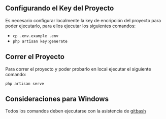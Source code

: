## Configurando el Key del Proyecto

Es necesario configurar localmente la key de encripción del proyecto para poder ejecutarlo, para ellos ejecutar los siguientes comandos:

- ```cp .env.example .env```
- ```php artisan key:generate```

## Correr el Proyecto

Para correr el proyecto y poder probarlo en local ejecutar el siguiente comando:

```php artisan serve```

## Consideraciones para Windows

Todos los comandos deben ejecutarse con la asistencia de [gitbash](https://git-scm.com/downloads)
